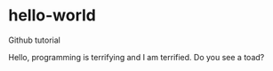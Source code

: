 # hello-world
Github tutorial

Hello, programming is terrifying and I am terrified. Do you see a toad?
